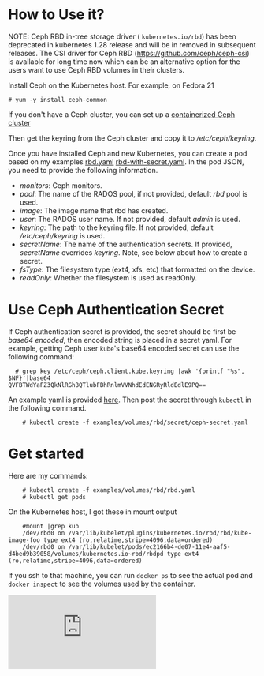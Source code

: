 # How to Use it?

NOTE: Ceph RBD in-tree storage driver ( `kubernetes.io/rbd`) has been
deprecated in kubernetes 1.28 release and will be in removed in subsequent
releases. The CSI driver for Ceph RBD (https://github.com/ceph/ceph-csi)
is available for long time now which can be an alternative option for the
users want to use Ceph RBD volumes in their clusters.

Install Ceph on the Kubernetes host. For example, on Fedora 21

    # yum -y install ceph-common

If you don't have a Ceph cluster, you can set up a [containerized Ceph cluster](https://github.com/ceph/ceph-docker)

Then get the keyring from the Ceph cluster and copy it to */etc/ceph/keyring*.

Once you have installed Ceph and new Kubernetes, you can create a pod based on my examples [rbd.yaml](rbd.yaml)  [rbd-with-secret.yaml](rbd-with-secret.yaml). In the pod JSON, you need to provide the following information.

- *monitors*:  Ceph monitors.
- *pool*: The name of the RADOS pool, if not provided, default *rbd* pool is used.
- *image*: The image name that rbd has created.
- *user*: The RADOS user name. If not provided, default *admin* is used.
- *keyring*: The path to the keyring file. If not provided, default */etc/ceph/keyring* is used.
- *secretName*: The name of the authentication secrets. If provided, *secretName* overrides *keyring*. Note, see below about how to create a secret.
- *fsType*: The filesystem type (ext4, xfs, etc) that formatted on the device.
- *readOnly*: Whether the filesystem is used as readOnly.

# Use Ceph Authentication Secret

If Ceph authentication secret is provided, the secret should be first be *base64 encoded*, then encoded string is placed in a secret yaml. For example, getting Ceph user `kube`'s base64 encoded secret can use the following command:

```console
  # grep key /etc/ceph/ceph.client.kube.keyring |awk '{printf "%s", $NF}'|base64
QVFBTWdYaFZ3QkNlRGhBQTlubFBhRnlmVVNhdEdENGRyRldEdlE9PQ==
```

An example yaml is provided [here](secret/ceph-secret.yaml). Then post the secret through ```kubectl``` in the following command.

```console
    # kubectl create -f examples/volumes/rbd/secret/ceph-secret.yaml
```

# Get started

Here are my commands:

```console
    # kubectl create -f examples/volumes/rbd/rbd.yaml
    # kubectl get pods
```

On the Kubernetes host, I got these in mount output

```console
    #mount |grep kub
	/dev/rbd0 on /var/lib/kubelet/plugins/kubernetes.io/rbd/rbd/kube-image-foo type ext4 (ro,relatime,stripe=4096,data=ordered)
	/dev/rbd0 on /var/lib/kubelet/pods/ec2166b4-de07-11e4-aaf5-d4bed9b39058/volumes/kubernetes.io~rbd/rbdpd type ext4 (ro,relatime,stripe=4096,data=ordered)
```

 If you ssh to that machine, you can run `docker ps` to see the actual pod and `docker inspect` to see the volumes used by the container.


<!-- BEGIN MUNGE: GENERATED_ANALYTICS -->
[![Analytics](https://kubernetes-site.appspot.com/UA-36037335-10/GitHub/examples/volumes/rbd/README.md?pixel)]()
<!-- END MUNGE: GENERATED_ANALYTICS -->
